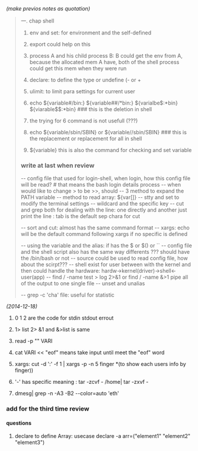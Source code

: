 *(make previos notes as quotation)*
> 一. chap shell
> 
> 1. env and set: for environment and the self-defined
> 2. export could help on this 
> 
> 3. process A and his child process B: B could get the env from A, because the allocated mem A have, both of the shell process could get this mem when they were run
> 
> 4. declare: to define the type or undefine (- or +
> 
> 5. ulimit: to limit para settings for current user
> 
> 6. echo ${variable#/bin:}      ${variable##/*bin:}     ${varialbe$:*bin}     ${viarable$$:*bin}   ### this is the deletion in shell
> 7. the trying for 6 command is not usefull (???)
> 
> 9. echo ${variable/sbin/SBIN} or ${variable//sbin/SBIN}  ### this is the replacement or replacement for all in shell
> 10. ${variable}  this is also the command for checking and set variable
> 
> 
> 
> ### write at last when review
> -- config file that used for login-shell, when login, how this config file will be read?    # that means the bash login details process
> -- when would like to change > to be >>, should 
> -- 3 method to expand the PATH variable
> -- method to read array: ${var[]}
> -- stty and set to modify the terminal settings
> -- wildcard and the specific key
> -- cut and grep both for dealing with the line: one directly and another just print the line : tab is the default sep chara for cut
> 
> -- sort and cut: almost has the same command format
> -- xargs: echo will be the default command following xargs if no specific is defined 
> 
> -- using the variable and the alias: if has the $ or $() or ``
> -- config file and the shell script also has the same way differents   ??? should have the /bin/bash or not
> -- source could be used to read config file, how about the scirpt???
> -- shell exist for user between with the kernel and then could handle the hardware: hardw->kernel(driver)->shell<-user(app)
> -- find / -name test > log 2>&1 or find / -name &>1   pipe all of the output to one single file
> -- unset and unalias
> 
> -- grep -c 'cha' file: useful for statistic

*(2014-12-18)*
1. 0 1 2 are the code for stdin stdout errout
2. 1> list 2> &1 and &>list is same
3. read -p "" VARI
4. cat VARI << "eof" means take input until meet the "eof" word
5. xargs: cut -d ':' -f 1 | xargs -p -n 5 finger *(to show each users info by finger))
6. '-' has specific meaning : tar -zcvf - /home| tar -zxvf -


7. dmesg| grep -n -A3 -B2 --color=auto 'eth'

### add for the third time review
#### questions
1. declare to define Array: usecase
	declare -a arr=("element1" "element2" "element3")

